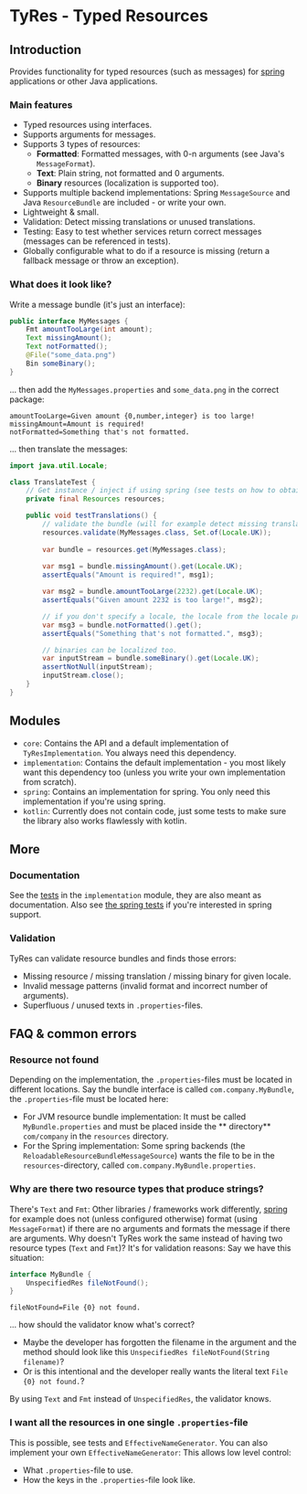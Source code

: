 # TyRes - Typed Resources

## Introduction

Provides functionality for typed resources (such as messages) for [spring](https://spring.io/) applications or other
Java applications.

### Main features

* Typed resources using interfaces.
* Supports arguments for messages.
* Supports 3 types of resources:
    * **Formatted**: Formatted messages, with 0-n arguments (see Java's `MessageFormat`).
    * **Text**: Plain string, not formatted and 0 arguments.
    * **Binary** resources (localization is supported too).
* Supports multiple backend implementations: Spring `MessageSource` and Java `ResourceBundle` are included - or write
  your own.
* Lightweight & small.
* Validation: Detect missing translations or unused translations.
* Testing: Easy to test whether services return correct messages (messages can be referenced in tests).
* Globally configurable what to do if a resource is missing (return a fallback message or throw an exception).

### What does it look like?

Write a message bundle (it's just an interface):

```java
public interface MyMessages {
    Fmt amountTooLarge(int amount);
    Text missingAmount();
    Text notFormatted();
    @File("some_data.png")
    Bin someBinary();
}
```

... then add the `MyMessages.properties` and `some_data.png` in the correct package:

```properties
amountTooLarge=Given amount {0,number,integer} is too large!
missingAmount=Amount is required!
notFormatted=Something that's not formatted.
```

... then translate the messages:

```java
import java.util.Locale;

class TranslateTest {
    // Get instance / inject if using spring (see tests on how to obtain an instance).
    private final Resources resources;

    public void testTranslations() {
        // validate the bundle (will for example detect missing translations).
        resources.validate(MyMessages.class, Set.of(Locale.UK));
        
        var bundle = resources.get(MyMessages.class);
        
        var msg1 = bundle.missingAmount().get(Locale.UK);
        assertEquals("Amount is required!", msg1);

        var msg2 = bundle.amountTooLarge(2232).get(Locale.UK);
        assertEquals("Given amount 2232 is too large!", msg2);

        // if you don't specify a locale, the locale from the locale provider is taken.
        var msg3 = bundle.notFormatted().get();
        assertEquals("Something that's not formatted.", msg3);

        // binaries can be localized too.
        var inputStream = bundle.someBinary().get(Locale.UK);
        assertNotNull(inputStream);
        inputStream.close();
    }
}
```

## Modules

* `core`: Contains the API and a default implementation of `TyResImplementation`. You always need this dependency.
* `implementation`: Contains the default implementation - you most likely want this dependency too (unless you write
  your own
  implementation from scratch).
* `spring`: Contains an implementation for spring. You only need this implementation if you're using spring.
* `kotlin`: Currently does not contain code, just some tests to make sure the library also works flawlessly with kotlin.

## More

### Documentation

See the [tests](implementation/src/test/java/com/github/cronosun/tyres/implementation/README.md) in the `implementation`
module, they are
also meant as documentation. Also
see [the spring tests](spring/src/test/java/com/github/cronosun/tyres/spring/README.md) if you're interested in spring
support.

### Validation

TyRes can validate resource bundles and finds those errors:

* Missing resource / missing translation / missing binary for given locale.
* Invalid message patterns (invalid format and incorrect number of arguments).
* Superfluous / unused texts in `.properties`-files.

## FAQ & common errors

### Resource not found

Depending on the implementation, the `.properties`-files must be located in different locations. Say the bundle
interface is called `com.company.MyBundle`, the `.properties`-file must be located here:

* For JVM resource bundle implementation: It must be called `MyBundle.properties` and must be placed inside the **
  directory** `com/company` in the `resources` directory.
* For the Spring implementation: Some spring backends (the `ReloadableResourceBundleMessageSource`) wants the file to be
  in the `resources`-directory, called `com.company.MyBundle.properties`.

### Why are there two resource types that produce strings?

There's `Text` and `Fmt`: Other libraries / frameworks work differently, [spring](https://spring.io/) for example
does not (unless configured otherwise) format (using `MessageFormat`) if there are no arguments and formats the message
if there are arguments. Why doesn't TyRes work the same instead of having two resource types (`Text` and `Fmt`)?
It's for validation reasons: Say we have this situation:

```java
interface MyBundle {
    UnspecifiedRes fileNotFound();
}
```

```properties
fileNotFound=File {0} not found.
```

... how should the validator know what's correct?

* Maybe the developer has forgotten the filename in the argument and the method should look like
  this `UnspecifiedRes fileNotFound(String filename)`?
* Or is this intentional and the developer really wants the literal text `File {0} not found.`?

By using `Text` and `Fmt` instead of `UnspecifiedRes`, the validator knows.

### I want all the resources in one single `.properties`-file

This is possible, see tests and `EffectiveNameGenerator`. You can also implement your own `EffectiveNameGenerator`: This
allows low level control:

* What `.properties`-file to use.
* How the keys in the `.properties`-file look like.
